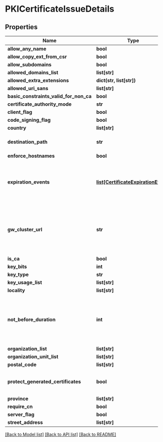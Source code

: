 # PKICertificateIssueDetails

## Properties
Name | Type | Description | Notes
------------ | ------------- | ------------- | -------------
**allow_any_name** | **bool** |  | [optional] 
**allow_copy_ext_from_csr** | **bool** |  | [optional] 
**allow_subdomains** | **bool** |  | [optional] 
**allowed_domains_list** | **list[str]** |  | [optional] 
**allowed_extra_extensions** | **dict(str, list[str])** |  | [optional] 
**allowed_uri_sans** | **list[str]** |  | [optional] 
**basic_constraints_valid_for_non_ca** | **bool** |  | [optional] 
**certificate_authority_mode** | **str** |  | [optional] 
**client_flag** | **bool** |  | [optional] 
**code_signing_flag** | **bool** |  | [optional] 
**country** | **list[str]** |  | [optional] 
**destination_path** | **str** | DestinationPath is the destination to save generated certificates | [optional] 
**enforce_hostnames** | **bool** |  | [optional] 
**expiration_events** | [**list[CertificateExpirationEvent]**](CertificateExpirationEvent.md) | ExpirationNotification holds a list of expiration notices that should be sent in case a certificate is about to expire, this value is being propagated to the Certificate resources that are created | [optional] 
**gw_cluster_url** | **str** | GWClusterURL is required when CAMode is \&quot;public\&quot; and it defines the cluster URL the PKI should be issued from. The GW cluster must have permissions to read associated target&#39;s details | [optional] 
**is_ca** | **bool** |  | [optional] 
**key_bits** | **int** |  | [optional] 
**key_type** | **str** |  | [optional] 
**key_usage_list** | **list[str]** |  | [optional] 
**locality** | **list[str]** |  | [optional] 
**not_before_duration** | **int** | A Duration represents the elapsed time between two instants as an int64 nanosecond count. The representation limits the largest representable duration to approximately 290 years. | [optional] 
**organization_list** | **list[str]** |  | [optional] 
**organization_unit_list** | **list[str]** |  | [optional] 
**postal_code** | **list[str]** |  | [optional] 
**protect_generated_certificates** | **bool** | ProtectGeneratedCertificates dictates whether the created certificates should be protected from deletion | [optional] 
**province** | **list[str]** |  | [optional] 
**require_cn** | **bool** |  | [optional] 
**server_flag** | **bool** |  | [optional] 
**street_address** | **list[str]** |  | [optional] 

[[Back to Model list]](../README.md#documentation-for-models) [[Back to API list]](../README.md#documentation-for-api-endpoints) [[Back to README]](../README.md)


